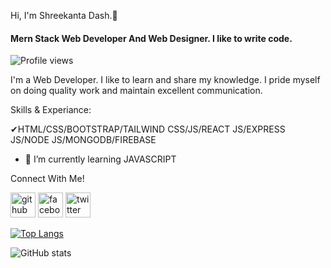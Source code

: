 Hi, I'm Shreekanta Dash.👏
#### Mern Stack Web Developer And Web Designer. I like to write code.


![Profile views](https://gpvc.arturio.dev/shree7890) 

I'm a Web Developer. I like to learn and share my knowledge. I pride myself on doing quality work and maintain excellent communication.

Skills & Experiance:

✔HTML/CSS/BOOTSTRAP/TAILWIND CSS/JS/REACT JS/EXPRESS JS/NODE JS/MONGODB/FIREBASE

- 🌱 I’m currently learning JAVASCRIPT 


Connect With Me!

[<img src='https://cdn.jsdelivr.net/npm/simple-icons@3.0.1/icons/github.svg' alt='github' height='40'>](https://github.com/shree7890)   [<img src='https://cdn.jsdelivr.net/npm/simple-icons@3.0.1/icons/facebook.svg' alt='facebook' height='40'>](https://www.facebook.com/shreekanta )   [<img src='https://cdn.jsdelivr.net/npm/simple-icons@3.0.1/icons/twitter.svg' alt='twitter' height='40'>](https://twitter.com/DashBabu831)  

[![Top Langs](https://github-readme-stats.vercel.app/api/top-langs/?username=shree7890)](https://github.com/anuraghazra/github-readme-stats)

![GitHub stats](https://github-readme-stats.vercel.app/api?username=shree7890&show_icons=true)  

 
